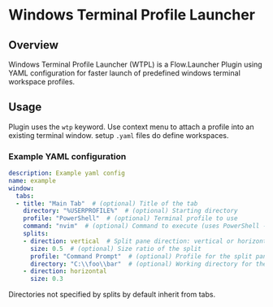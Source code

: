 # Windows Terminal Profile Launcher

## Overview 

Windows Terminal Profile Launcher (WTPL) is a Flow.Launcher Plugin using YAML configuration for faster launch of predefined windows terminal workspace profiles.

## Usage

Plugin uses the `wtp` keyword. Use context menu to attach a profile into an existing terminal window. 
setup `.yaml` files do define workspaces.

### Example YAML configuration

```yaml
description: Example yaml config
name: example
window:
  tabs:
  - title: "Main Tab"  # (optional) Title of the tab
    directory: "%USERPROFILE%"  # (optional) Starting directory
    profile: "PowerShell"  # (optional) Terminal profile to use
    command: "nvim"  # (optional) Command to execute (uses PowerShell -Command)
    splits:
    - direction: vertical  # Split pane direction: vertical or horizontal
      size: 0.5  # (optional) Size ratio of the split
      profile: "Command Prompt"  # (optional) Profile for the split pane
      directory: "C:\\foo\\bar"  # (optional) Working directory for the split
    - direction: horizontal
      size: 0.3
```

Directories not specified by splits by default inherit from tabs.

